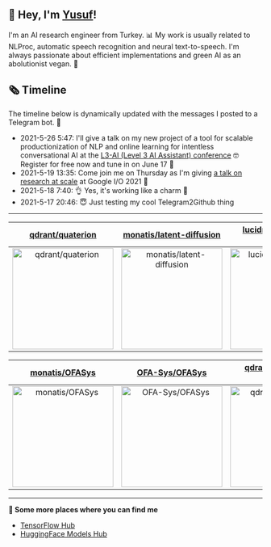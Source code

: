 ## 👋 Hey, I'm [Yusuf](https://www.linkedin.com/in/yusuf-sar%C4%B1g%C3%B6z-4bb826ba/)!

I'm an AI research engineer from Turkey. 📊 My work is usually related to NLProc, automatic speech recognition and neural text-to-speech. I'm always passionate about efficient implementations and green AI as an abolutionist vegan. 🌱
## 🗞️ Timeline
The timeline below is dynamically updated with the messages I posted to a Telegram bot. 🤖
- 2021-5-26 5:47: I'll give a talk on my new project of a tool for scalable productionization of NLP and online learning for intentless conversational AI at the [L3-AI (Level 3 AI Assistant) conference](https://l3-ai.dev) 🤓 Register for free now and tune in on June 17 🤙
- 2021-5-19 13:35: Come join me on Thursday as I'm giving [a talk on research at scale](https://gdg.community.dev/events/details/google-io-community-lounge-meetups-presents-machine-learning-developers-meetup-emeaapac/) at Google I/O 2021 🎉
- 2021-5-18 7:40: 👌 Yes, it's working like a charm 🥳
- 2021-5-17 20:46: 😇 Just testing my cool Telegram2Github thing

---

| [qdrant/quaterion](https://github.com/qdrant/quaterion) | [monatis/latent-diffusion](https://github.com/monatis/latent-diffusion) | [lucidrains/imagen-pytorch](https://github.com/lucidrains/imagen-pytorch) |
| :-: | :-: | :-: |
| <a href="https://github.com/qdrant/quaterion"><img src="https://github.com/monatis/monatis/raw/main/DISPLAY.jpg" alt="qdrant/quaterion" title="qdrant/quaterion" width="200" height="200"></a> | <a href="https://github.com/monatis/latent-diffusion"><img src="https://github.com/monatis/monatis/raw/main/DISPLAY.jpg" alt="monatis/latent-diffusion" title="monatis/latent-diffusion" width="200" height="200"></a> | <a href="https://github.com/lucidrains/imagen-pytorch"><img src="https://github.com/monatis/monatis/raw/main/DISPLAY.jpg" alt="lucidrains/imagen-pytorch" title="lucidrains/imagen-pytorch" width="200" height="200"></a> |

| [monatis/OFASys](https://github.com/monatis/OFASys) | [OFA-Sys/OFASys](https://github.com/OFA-Sys/OFASys) | [qdrant/quaterion-models](https://github.com/qdrant/quaterion-models) |
| :-: | :-: | :-: |
| <a href="https://github.com/monatis/OFASys"><img src="https://github.com/monatis/monatis/raw/main/DISPLAY.jpg" alt="monatis/OFASys" title="monatis/OFASys" width="200" height="200"></a> | <a href="https://github.com/OFA-Sys/OFASys"><img src="https://github.com/monatis/monatis/raw/main/DISPLAY.jpg" alt="OFA-Sys/OFASys" title="OFA-Sys/OFASys" width="200" height="200"></a> | <a href="https://github.com/qdrant/quaterion-models"><img src="https://github.com/monatis/monatis/raw/main/DISPLAY.jpg" alt="qdrant/quaterion-models" title="qdrant/quaterion-models" width="200" height="200"></a> |



---

**🤙 Some more places where you can find me**
- [TensorFlow Hub](https://tfhub.dev/monatis)
- [HuggingFace Models Hub](https://huggingface.co/mys)